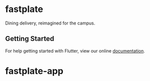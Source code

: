 # fastplate

Dining delivery, reimagined for the campus.

## Getting Started

For help getting started with Flutter, view our online
[documentation](https://flutter.io/).
# fastplate-app
